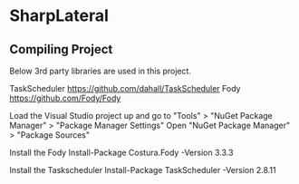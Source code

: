 # SharpLateral

## Compiling Project

Below 3rd party libraries are used in this project.

TaskScheduler
https://github.com/dahall/TaskScheduler
Fody
https://github.com/Fody/Fody

Load the Visual Studio project up and go to "Tools" > "NuGet Package Manager" > "Package Manager Settings"
Open "NuGet Package Manager" > "Package Sources"

Install the Fody
Install-Package Costura.Fody -Version 3.3.3

Install the Taskscheduler
Install-Package TaskScheduler -Version 2.8.11
